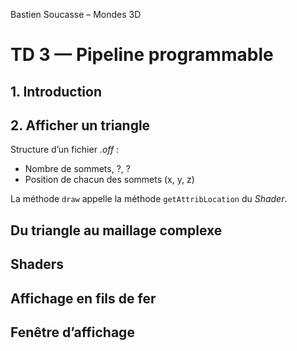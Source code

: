 Bastien Soucasse – Mondes 3D

# TD 3 — Pipeline programmable

## 1. Introduction

## 2. Afficher un triangle

Structure d’un fichier _.off_ :
- Nombre de sommets, ?, ?
- Position de chacun des sommets (x, y, z)

La méthode `draw` appelle la méthode `getAttribLocation` du _Shader_.

## Du triangle au maillage complexe

## Shaders

## Affichage en fils de fer

## Fenêtre d’affichage

